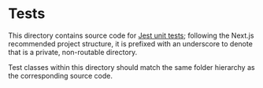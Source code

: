 # Tests

This directory contains source code for [Jest unit tests](https://jestjs.io/); following the Next.js recommended project structure, it is prefixed with an underscore to denote that is a private, non-routable directory.

Test classes within this directory should match the same folder hierarchy as the corresponding source code.
